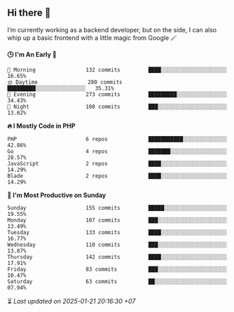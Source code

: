 ## Hi there 👋
I’m currently working as a backend developer, but on the side, I can also whip up a basic frontend with a little magic from Google 🪄

<!--START_SECTION:readme-stats-->
**🕒 I'm An Early 🐤**

```text
🌅 Morning                132 commits         ████░░░░░░░░░░░░░░░░░░░░░   16.65%
🌞 Daytime                280 commits         █████████░░░░░░░░░░░░░░░░   35.31%
🌆 Evening                273 commits         █████████░░░░░░░░░░░░░░░░   34.43%
🌙 Night                  108 commits         ███░░░░░░░░░░░░░░░░░░░░░░   13.62%
```

**🔥 I Mostly Code in PHP**

```text
PHP                      6 repos             ███████████░░░░░░░░░░░░░░   42.86%
Go                       4 repos             ███████░░░░░░░░░░░░░░░░░░   28.57%
JavaScript               2 repos             ████░░░░░░░░░░░░░░░░░░░░░   14.29%
Blade                    2 repos             ████░░░░░░░░░░░░░░░░░░░░░   14.29%
```

**📅 I'm Most Productive on Sunday**

```text
Sunday                   155 commits         █████░░░░░░░░░░░░░░░░░░░░   19.55%
Monday                   107 commits         ███░░░░░░░░░░░░░░░░░░░░░░   13.49%
Tuesday                  133 commits         ████░░░░░░░░░░░░░░░░░░░░░   16.77%
Wednesday                110 commits         ███░░░░░░░░░░░░░░░░░░░░░░   13.87%
Thursday                 142 commits         ████░░░░░░░░░░░░░░░░░░░░░   17.91%
Friday                   83 commits          ███░░░░░░░░░░░░░░░░░░░░░░   10.47%
Saturday                 63 commits          ██░░░░░░░░░░░░░░░░░░░░░░░   07.94%
```



⏳ *Last updated on 2025-01-21 20:16:30 +07*
<!--END_SECTION:readme-stats-->
